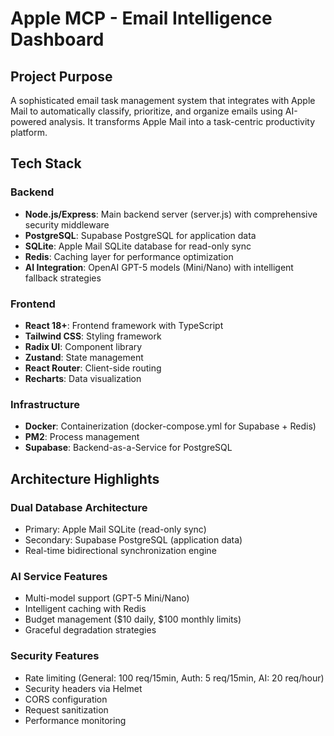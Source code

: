 # Apple MCP - Email Intelligence Dashboard

## Project Purpose
A sophisticated email task management system that integrates with Apple Mail to automatically classify, prioritize, and organize emails using AI-powered analysis. It transforms Apple Mail into a task-centric productivity platform.

## Tech Stack

### Backend
- **Node.js/Express**: Main backend server (server.js) with comprehensive security middleware
- **PostgreSQL**: Supabase PostgreSQL for application data
- **SQLite**: Apple Mail SQLite database for read-only sync
- **Redis**: Caching layer for performance optimization
- **AI Integration**: OpenAI GPT-5 models (Mini/Nano) with intelligent fallback strategies

### Frontend
- **React 18+**: Frontend framework with TypeScript
- **Tailwind CSS**: Styling framework
- **Radix UI**: Component library
- **Zustand**: State management
- **React Router**: Client-side routing
- **Recharts**: Data visualization

### Infrastructure
- **Docker**: Containerization (docker-compose.yml for Supabase + Redis)
- **PM2**: Process management
- **Supabase**: Backend-as-a-Service for PostgreSQL

## Architecture Highlights

### Dual Database Architecture
- Primary: Apple Mail SQLite (read-only sync)
- Secondary: Supabase PostgreSQL (application data)
- Real-time bidirectional synchronization engine

### AI Service Features
- Multi-model support (GPT-5 Mini/Nano)
- Intelligent caching with Redis
- Budget management ($10 daily, $100 monthly limits)
- Graceful degradation strategies

### Security Features
- Rate limiting (General: 100 req/15min, Auth: 5 req/15min, AI: 20 req/hour)
- Security headers via Helmet
- CORS configuration
- Request sanitization
- Performance monitoring